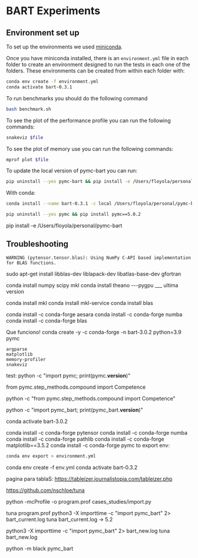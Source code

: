 # BART Experiments

## Environment set up
To set up the environments we used [miniconda](https://docs.conda.io/en/latest/miniconda.html).

Once you have miniconda installed, there is an `environment.yml` file in each folder to create an environment designed to run the tests in each one of the folders. These environments can be created from within each folder with:

```bash
conda env create -f environment.yml
conda activate bart-0.3.1
```

To run benchmarks you should do the following command
```bash
bash benchmark.sh
```


To see the plot of the performance profile you can run the following commands:
```bash
snakeviz $file
```

To see the plot of memory use you can run the following commands:
```bash
mprof plot $file
```


To update the local version of pymc-bart you can run:
```bash
pip uninstall --yes pymc-bart && pip install -e /Users/floyola/personal/pymc-bart
```
With conda:
```bash
conda install --name bart-0.3.1 -c local /Users/floyola/personal/pymc-bart
```

```bash
pip uninstall --yes pymc && pip install pymc==5.0.2
```

pip install -e /Users/floyola/personal/pymc-bart

## Troubleshooting
```
WARNING (pytensor.tensor.blas): Using NumPy C-API based implementation for BLAS functions.
```

sudo apt-get install libblas-dev liblapack-dev libatlas-base-dev gfortran


conda install numpy scipy mkl
conda install theano
---pygpu
___ ultima version

conda install mkl
conda install mkl-service
conda install blas

conda install -c conda-forge aesara
conda install -c conda-forge numba
conda install -c conda-forge blas

Que funciono!
conda create -y -c conda-forge -n bart-3.0.2 python=3.9 pymc

    argparse
    matplotlib
    memory-profiler
    snakeviz
test:
python -c "import pymc; print(pymc.__version__)"

 from pymc.step_methods.compound import Competence

python -c "from pymc.step_methods.compound import Competence"

python -c "import pymc_bart; print(pymc_bart.__version__)"

conda activate bart-3.0.2

conda install -c conda-forge pytensor
conda install -c conda-forge numba
conda install -c conda-forge pathlib
conda install -c conda-forge matplotlib==3.5.2
conda install -c conda-forge pymc
to export env:
```bash
conda env export > environment.yml
```

conda env create -f env.yml
conda activate bart-0.3.2

pagina para tablaS:
https://tableizer.journalistopia.com/tableizer.php


https://github.com/nschloe/tuna

python -mcProfile -o program.prof cases_studies/import.py


tuna program.prof
python3 -X importtime -c "import pymc_bart" 2> bart_current.log
tuna bart_current.log
-> 5.2


python3 -X importtime -c "import pymc_bart" 2> bart_new.log
tuna bart_new.log

python -m black pymc_bart
